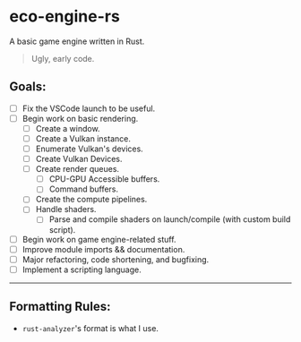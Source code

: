 # eco-engine-rs

A basic game engine written in Rust.

>Ugly, early code.

## Goals:
- [ ] Fix the VSCode launch to be useful.
- [ ] Begin work on basic rendering.
    - [ ] Create a window.
    - [ ] Create a Vulkan instance.
    - [ ] Enumerate Vulkan's devices.
    - [ ] Create Vulkan Devices.
    - [ ] Create render queues.
        - [ ] CPU-GPU Accessible buffers.
        - [ ] Command buffers.
    - [ ] Create the compute pipelines.
    - [ ] Handle shaders.
        - [ ] Parse and compile shaders on launch/compile (with custom build script).
- [ ] Begin work on game engine-related stuff.
- [ ] Improve module imports && documentation.
- [ ] Major refactoring, code shortening, and bugfixing.
- [ ] Implement a scripting language.

--------------------------------------------------
## Formatting Rules:

- `rust-analyzer`'s format is what I use.